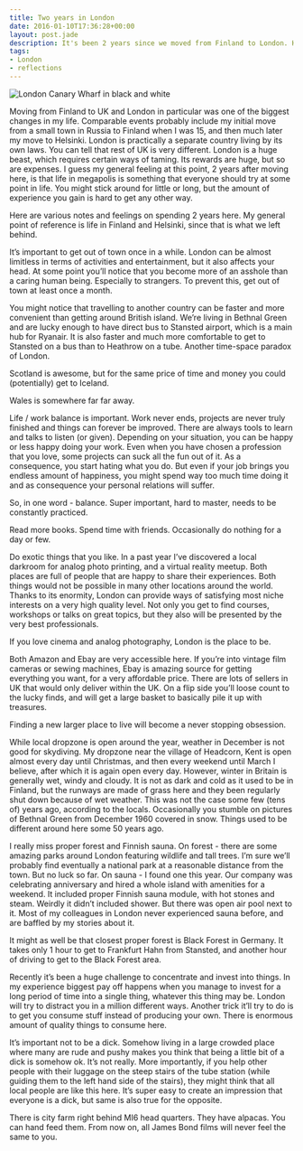 ```yaml
---
title: Two years in London
date: 2016-01-10T17:36:28+00:00
layout: post.jade
description: It's been 2 years since we moved from Finland to London. Here are my notes and feelings on living in a huge megapolis as compared to Helsinki.
tags:
- London
- reflections
---
```


<img src="https://alexsavin.me/photos/2016-01-10-london-in-review.jpg" class="featured" alt="London Canary Wharf in black and white">

Moving from Finland to UK and London in particular was one of the biggest changes in my life. Comparable events probably include my initial move from a small town in Russia to Finland when I was 15, and then much later my move to Helsinki. London is practically a separate country living by its own laws. You can tell that rest of UK is very different. London is a huge beast, which requires certain ways of taming. Its rewards are huge, but so are expenses. I guess my general feeling at this point, 2 years after moving here, is that life in megapolis is something that everyone should try at some point in life. You might stick around for little or long, but the amount of experience you gain is hard to get any other way.

Here are various notes and feelings on spending 2 years here. My general point of reference is life in Finland and Helsinki, since that is what we left behind.

It’s important to get out of town once in a while. London can be almost limitless in terms of activities and entertainment, but it also affects your head. At some point you’ll notice that you become more of an asshole than a caring human being. Especially to strangers. To prevent this, get out of town at least once a month.

You might notice that travelling to another country can be faster and more convenient than getting around British island. We’re living in Bethnal Green and are lucky enough to have direct bus to Stansted airport, which is a main hub for Ryanair. It is also faster and much more comfortable to get to Stansted on a bus than to Heathrow on a tube. Another time-space paradox of London.

Scotland is awesome, but for the same price of time and money you could (potentially) get to Iceland.

Wales is somewhere far far away.

Life / work balance is important. Work never ends, projects are never truly finished and things can forever be improved. There are always tools to learn and talks to listen (or given). Depending on your situation, you can be happy or less happy doing your work. Even when you have chosen a profession that you love, some projects can suck all the fun out of it. As a consequence, you start hating what you do. But even if your job brings you endless amount of happiness, you might spend way too much time doing it and as consequence your personal relations will suffer.

So, in one word - balance. Super important, hard to master, needs to be constantly practiced.

Read more books. Spend time with friends. Occasionally do nothing for a day or few.

Do exotic things that you like. In a past year I’ve discovered a local darkroom for analog photo printing, and a virtual reality meetup. Both places are full of people that are happy to share their experiences. Both things would not be possible in many other locations around the world. Thanks to its enormity, London can provide ways of satisfying most niche interests on a very high quality level. Not only you get to find courses, workshops or talks on great topics, but they also will be presented by the very best professionals.

If you love cinema and analog photography, London is the place to be.

Both Amazon and Ebay are very accessible here. If you’re into vintage film cameras or sewing machines, Ebay is amazing source for getting everything you want, for a very affordable price. There are lots of sellers in UK that would only deliver within the UK. On a flip side you’ll loose count to the lucky finds, and will get a large basket to basically pile it up with treasures.

Finding a new larger place to live will become a never stopping obsession.

While local dropzone is open around the year, weather in December is not good for skydiving. My dropzone near the village of Headcorn, Kent is open almost every day until Christmas, and then every weekend until March I believe, after which it is again open every day. However, winter in Britain is generally wet, windy and cloudy. It is not as dark and cold as it used to be in Finland, but the runways are made of grass here and they been regularly shut down because of wet weather. This was not the case some few (tens of) years ago, according to the locals. Occasionally you stumble on pictures of Bethnal Green from December 1960 covered in snow. Things used to be different around here some 50 years ago.

I really miss proper forest and Finnish sauna. On forest - there are some amazing parks around London featuring wildlife and tall trees. I’m sure we’ll probably find eventually a national park at a reasonable distance from the town. But no luck so far. On sauna - I found one this year. Our company was celebrating anniversary and hired a whole island with amenities for a weekend. It included proper Finnish sauna module, with hot stones and steam. Weirdly it didn’t included shower. But there was open air pool next to it. Most of my colleagues in London never experienced sauna before, and are baffled by my stories about it.

It might as well be that closest proper forest is Black Forest in Germany. It takes only 1 hour to get to Frankfurt Hahn from Stansted, and another hour of driving to get to the Black Forest area.

Recently it’s been a huge challenge to concentrate and invest into things. In my experience biggest pay off happens when you manage to invest for a long period of time into a single thing, whatever this thing may be. London will try to distract you in a million different ways. Another trick it’ll try to do is to get you consume stuff instead of producing your own. There is enormous amount of quality things to consume here.

It’s important not to be a dick. Somehow living in a large crowded place where many are rude and pushy makes you think that being a little bit of a dick is somehow ok. It’s not really. More importantly, if you help other people with their luggage on the steep stairs of the tube station (while guiding them to the left hand side of the stairs), they might think that all local people are like this here. It’s super easy to create an impression that everyone is a dick, but same is also true for the opposite.

There is city farm right behind MI6 head quarters. They have alpacas. You can hand feed them. From now on, all James Bond films will never feel the same to you.

